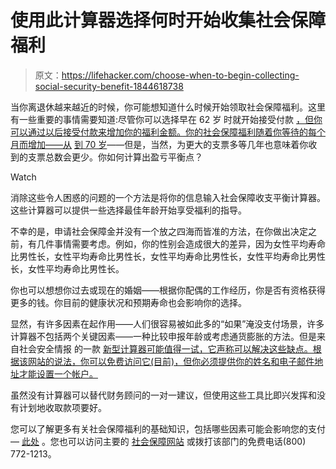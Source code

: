 # 使用此计算器选择何时开始收集社会保障福利

> 原文：<https://lifehacker.com/choose-when-to-begin-collecting-social-security-benefit-1844618738>

当你离退休越来越近的时候，你可能想知道什么时候开始领取社会保障福利。这里有一些重要的事情需要知道:尽管你可以选择早在 62 岁 时就开始接受付款 [，但你可以通过以后接受付款来增加你的福利金额。你的社会保障福利随着你等待的每个月而增加——从](https://www.ssa.gov/benefits/retirement/planner/agereduction.html) [到 70 岁](https://www.ssa.gov/benefits/retirement/planner/delayret.html)——但是，当然，为更大的支票多等几年也意味着你收到的支票总数会更少。你如何计算出盈亏平衡点？

Watch

消除这些令人困惑的问题的一个方法是将你的信息输入社会保障收支平衡计算器。这些计算器可以提供一些选择最佳年龄开始享受福利的指导。

不幸的是，申请社会保障金并没有一个放之四海而皆准的方法，在你做出决定之前，有几件事情需要考虑。例如，你的性别会造成很大的差异，因为女性平均寿命比男性长，女性平均寿命比男性长，女性平均寿命比男性长，女性平均寿命比男性长，女性平均寿命比男性长。

你也可以想想你过去或现在的婚姻——根据你配偶的工作经历，你是否有资格获得更多的钱。你目前的健康状况和预期寿命也会影响你的选择。

显然，有许多因素在起作用——人们很容易被如此多的“如果”淹没支付场景，许多计算器不包括两个关键因素——一种比较申报年龄或考虑通货膨胀的方法。但是来自社会安全情报 的一款 [新型计算器可能值得一试，它声称可以解决这些缺点。根据该网站的说法，你可以免费访问它(目前)，但你必须提供你的姓名和电子邮件地址才能设置一个帐户。](https://socialsecurityintelligence.com/how-to-use-a-social-security-break-even-calculator/)

虽然没有计算器可以替代财务顾问的一对一建议，但使用这些工具比即兴发挥和没有计划地收取款项要好。

您可以了解更多有关社会保障福利的基础知识，包括哪些因素可能会影响您的支付— [此处](https://www.ssa.gov/pubs/EN-05-10147.pdf) 。您也可以访问主要的 [社会保障网站](https://www.ssa.gov/) 或拨打该部门的免费电话(800) 772-1213。
